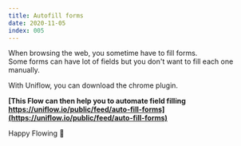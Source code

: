 ```yaml
---
title: Autofill forms
date: 2020-11-05
index: 005
---
```


When browsing the web, you sometime have to fill forms.  
Some forms can have lot of fields but you don't want to fill each one manually.

With Uniflow, you can download the chrome plugin.

**[This Flow can then help you to automate field filling https://uniflow.io/public/feed/auto-fill-forms](https://uniflow.io/public/feed/auto-fill-forms)**

Happy Flowing 🚀